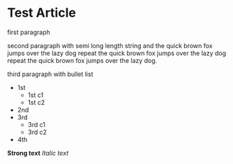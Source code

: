 # Test Article
first paragraph 

second paragraph with semi long length string and the quick brown fox jumps over the lazy dog repeat the quick brown fox jumps over the lazy dog repeat the quick brown fox jumps over the lazy dog.

third paragraph with bullet list
- 1st
  - 1st c1
  - 1st c2
- 2nd
- 3rd
  - 3rd c1
  - 3rd c2
- 4th

**Strong text** *Italic text*